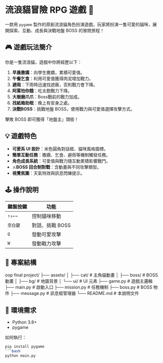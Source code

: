 # 流浪貓冒險 RPG 遊戲 🐾

一款用 `pygame` 製作的原創流浪貓角色扮演遊戲，玩家將扮演一隻可愛的貓咪，展開探索、互動、成長與決戰地盤 BOSS 的冒險旅程！

## 🎮 遊戲玩法簡介

你是一隻流浪貓，遊戲中你將經歷以下：

1. **早晨撒嬌**：向學生撒嬌，累積可愛值。
2. **午餐乞食**：利用可愛值獲得肉泥增加戰力。
3. **避雨**：下雨時迅速找遮蔽，否則戰力會下降。
4. **阿罵怕你餓**：吃太飽戰力下降。
5. **大樹磨爪爪**：Boss戰前的戰力加成。
6. **找紙箱助眠**：晚上有安身之處。
7. **決戰BOSS**：挑戰地盤 BOSS，使用戰力與可愛值選擇攻擊方式。

擊敗 BOSS 即可獲得「地盤主」頭銜！

## 💡 遊戲特色

- **可愛系 UI 設計**：米色圓角對話框、貓咪風格圖標。
- **簡單互動任務**：撒嬌、乞食、避雨等機制觸發任務。
- **角色成長系統**：可愛值與戰力隨互動累積影響戰鬥。
- ⚔**BOSS 回合制對戰**：含動畫與不同攻擊類型。
- **視覺氛圍**：天氣特效與訊息閃爍提示。

## 🕹️ 操作說明

| 鍵盤按鍵 | 功能             |
|----------|------------------|
| `↑↓←→`   | 控制貓咪移動     |
| `空白鍵` | 對話、挑戰 BOSS |
| `Q`      | 發動可愛攻擊     |
| `W`      | 發動戰力攻擊     |

## 📁 專案結構

oop final project/
├── assets/
│   ├── cat/         # 主角貓動畫
│   ├── boss/        # BOSS 動畫
│   ├── bg/          # 地圖背景
│   └── ui/          # UI 元素
├── game.py          # 遊戲主邏輯
├── main.py          # 啟動入口
├── mission.py       # 任務機制
├── boss.py          # BOSS 物件
├── message.py       # 訊息框管理器
└── README.md        # 本說明文件



## 🔧 環境需求

- Python 3.8+
- pygame

如何執行：

```bash
pip install pygame
```bash
python main.py

